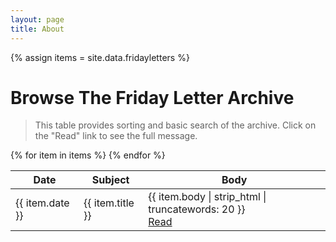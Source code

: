 ```yaml
---
layout: page
title: About
---
```

{% assign items = site.data.fridayletters %}

<link href="https://unpkg.com/vanilla-datatables@latest/dist/vanilla-dataTables.min.css" rel="stylesheet" type="text/css">
<script src="https://unpkg.com/vanilla-datatables@latest/dist/vanilla-dataTables.min.js" type="text/javascript"></script>

# Browse The Friday Letter Archive

> This table provides sorting and basic search of the archive. Click on the "Read" link to see the full message.

<table id="letter-table" class="display">
    <thead>
        <tr>
            <th>Date</th>
            <th>Subject</th>
            <th>Body</th>
        </tr>
    </thead>
    <tbody>
{% for item in items %}        
        <tr>
            <td>{{ item.date }}</td>
            <td>{{ item.title }}</td>
            <td>{{ item.body | strip_html | truncatewords: 20 }}<br><a href="{{ site.baseurl }}/letters/{{ item.date }}.html">Read</a></td>
        </tr>
{% endfor %}
    </tbody>
</table>

<script>
    var dataTable = new DataTable("#letter-table", {
        perPage: 20,
    });
</script>
